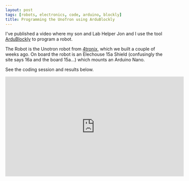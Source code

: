 ```yaml
---
layout: post
tags: [robots, electronics, code, arduino, blockly]
title: Programming the UnoTron using ArduBlockly
---
```

I've published a video where my son and Lab Helper Jon and I use the tool 
[ArduBlockly](https://github.com/carlosperate/ardublockly/wiki/Installing-Ardublockly) to program a robot.

The Robot is the Unotron robot from [4tronix](https://twitter.com/4tronix_uk), which we built a couple of weeks ago.
On board the robot is an Elechouse 15a Shield (confusingly the site says 16a and the board 15a...) which mounts an Arduino Nano.

See the coding session and results below.


<div class="embed-responsive embed-responsive-16by9">
<iframe width="560" height="315" src="https://www.youtube.com/embed/HXp9rlYAJKk" frameborder="0" allowfullscreen="True"></iframe>
</div>